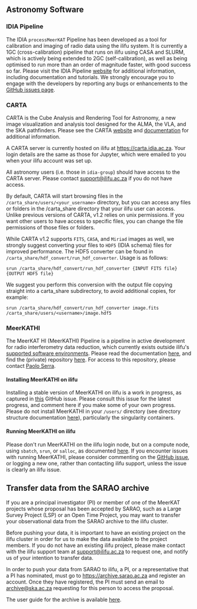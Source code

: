## Astronomy Software

### IDIA Pipeline

The IDIA `processMeerKAT` Pipeline has been developed as a tool for calibration and imaging of radio data using the ilifu system. It is currently a 1GC (cross-calibration) pipeline that runs on ilifu using CASA and SLURM, which is actively being extended to 2GC (self-calibration), as well as being optimised to run more than an order of magnitude faster, with good success so far. Please visit the IDIA Pipeline [website](https://idia-pipelines.github.io/) for additional information, including documentation and tutorials. We strongly encourage you to engage with the developers by reporting any bugs or enhancements to the [GitHub issues page](https://github.com/idia-astro/pipelines/issues).

### CARTA

CARTA is the Cube Analysis and Rendering Tool for Astronomy, a new image visualization and analysis tool designed for the ALMA, the VLA, and the SKA pathfinders. Please see the CARTA [website](https://cartavis.github.io/) and [documentation](https://carta.readthedocs.io/en/latest/) for additional information.

A CARTA server is currently hosted on ilifu at https://carta.idia.ac.za. Your login details are the same as those for Jupyter, which were emailed to you when your ilifu account was set up.

All astronomy users (i.e. those in `idia-group`) should have access to the CARTA server. Please contact support@ilifu.ac.za if you do not have access.

By default, CARTA will start browsing files in the `/carta_share/users/<your_username>`
directory, but you can access any files or folders in the /carta_share directory that your ilifu
user can access. Unlike previous versions of CARTA, v1.2 relies on unix permissions. If you
want other users to have access to specific files, you can change the file permissions of
those files or folders.

While CARTA v1.2 supports `FITS`, `CASA`, and `Miriad` images as well, we strongly suggest
converting your files to `HDF5` (IDIA schema) files for improved performance. The HDF5
converter can be found in `/carta_share/hdf_convert/run_hdf_converter`. Usage is as
follows:

```
srun /carta_share/hdf_convert/run_hdf_converter {INPUT FITS file} {OUTPUT HDF5 file}
```
We suggest you perform this conversion with the output file copying straight into a
carta_share subdirectory, to avoid additional copies, for example:
```
srun /carta_share/hdf_convert/run_hdf_converter image.fits /carta_share/users/<username>/image.hdf5

```

### MeerKATHI

The MeerKAT HI (MeerKATHI) Pipeline is a pipeline in active development for radio interferometry data reduction, which currently exists outside ilifu's [supported software environments](/tech_docs/software_environments). Please read the documentation [here](https://meerkathi.readthedocs.io/en/latest/), and find the (private) repository [here](https://github.com/ska-sa/meerkathi). For access to this repository, please contact [Paolo Serra](mailto:paolo.serra@inaf.it).

#### Installing MeerKATHI on ilifu

Installing a stable version of MeerKATHI on ilifu is a work in progress, as captured in [this](https://github.com/ska-sa/meerkathi/issues/625) GitHub issue. Please consult this issue for the latest progress, and comment here if you make some of your own progress. Please do not install MeerKATHI in your `/users/` directory (see directory structure documentation [here](/data/directory_structure)), particularly the singularity containers.

#### Running MeerKATHI on ilifu

Please don't run MeerKATHI on the ilifu login node, but on a compute node, using `sbatch`, `srun`, or `salloc`, as documented [here](/getting_started/submit_job_slurm). If you encounter issues with running MeerKATHI, please consider commenting on the [GitHub issue](https://github.com/ska-sa/meerkathi/issues/625), or logging a new one, rather than contacting ilifu support, unless the issue is clearly an ilifu issue.


## Transfer data from the SARAO archive

If you are a principal investigator (PI) or member of one of the MeerKAT projects whose proposal has been accepted by SARAO, such as a Large Survey Project (LSP) or an Open Time Project, you may want to transfer your observational data from the SARAO archive to the ilifu cluster.

Before pushing your data, it is important to have an existing project on the ilifu cluster in order for us to make the data available to the project members. If you do not have an existing ilifu project, please make contact with the ilifu support team at support@ilifu.ac.za to request one, and notify us of your intention to transfer data.

In order to push your data from SARAO to ilifu, a PI, or a representative that a PI has nominated, must go to https://archive.sarao.ac.za and register an account. Once they have registered, the PI must send an email to archive@ska.ac.za requesting for this person to access the proposal.

The user guide for the archive is available [here](https://archive.sarao.ac.za/statics/Archive_Interface_User_Guide.pdf).